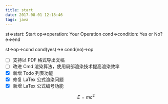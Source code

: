 ```yaml
---
title: start
date: 2017-08-01 12:18:46
tags: java
---
```




st=>start: Start
op=>operation: Your Operation
cond=>condition: Yes or No?
e=>end

st->op->cond
cond(yes)->e
cond(no)->op


- [ ] 支持以 PDF 格式导出文稿
- [ ] 改进 Cmd 渲染算法，使用局部渲染技术提高渲染效率
- [x] 新增 Todo 列表功能
- [x] 修复 LaTex 公式渲染问题
- [x] 新增 LaTex 公式编号功能

$$ E=mc^2 $$